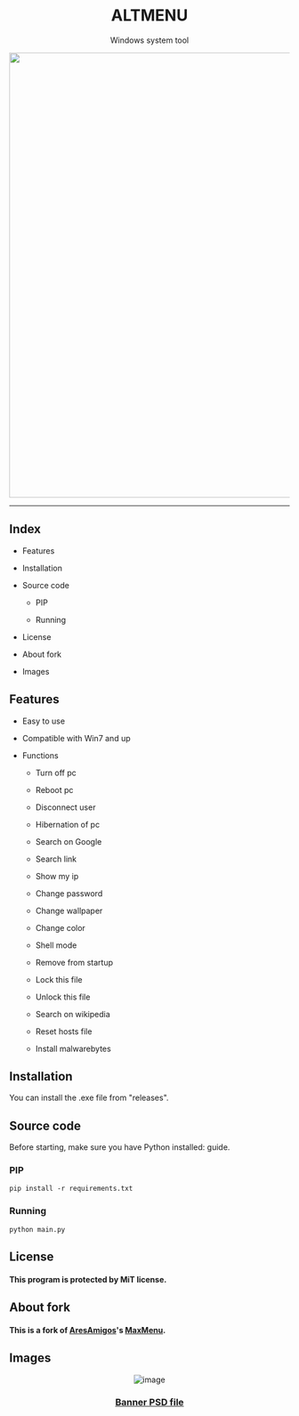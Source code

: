 <div align="center">
  <h1>ALTMENU</h1>
  <p>Windows system tool</p>
  <img src="https://user-images.githubusercontent.com/76649588/200170221-28223f35-3238-424a-980d-d7afbc98b103.png" width=800px>
</div>

---

## Index

- Features

- Installation

- Source code
  
  - PIP
  
  - Running

- License

- About fork

- Images

## Features

- Easy to use

- Compatible with Win7 and up

- Functions
  
  - Turn off pc
  
  - Reboot pc
  
  - Disconnect user
  
  - Hibernation of pc
  
  - Search on Google
  
  - Search link
  
  - Show my ip
  
  - Change password
  
  - Change wallpaper
  
  - Change color
  
  - Shell mode
  
  - Remove from startup
  
  - Lock this file
  
  - Unlock this file
  
  - Search on wikipedia
  
  - Reset hosts file
  
  - Install malwarebytes

## Installation

You can install the .exe file from "releases". 

## Source code

Before starting, make sure you have Python installed: guide.

### PIP

```batch
pip install -r requirements.txt
```

### Running

```batch
python main.py
```

## License

#### This program is protected by MiT license.



## About fork

#### This is a fork of [AresAmigos](https://github.com/AresAmigos)'s [MaxMenu](https://github.com/AresAmigos/MaxMenu).



## Images

<div align="center">

  ![image](https://user-images.githubusercontent.com/76649588/200168527-37009d7f-ccb0-41dc-86cb-108d09a1ee11.png)
  ### [Banner PSD file](.img/altmenu.psd)

</div>
